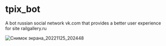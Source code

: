 # tpix_bot
A bot russian social network vk.com that provides a better user experience for site railgallery.ru

![Снимок экрана_20221125_202448](https://user-images.githubusercontent.com/82715719/204039753-8d2b06f9-f9a5-45c9-a3b5-db4bf2873309.png)
